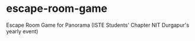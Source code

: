 # escape-room-game
Escape Room Game for Panorama (ISTE Students' Chapter NIT Durgapur's yearly event)
